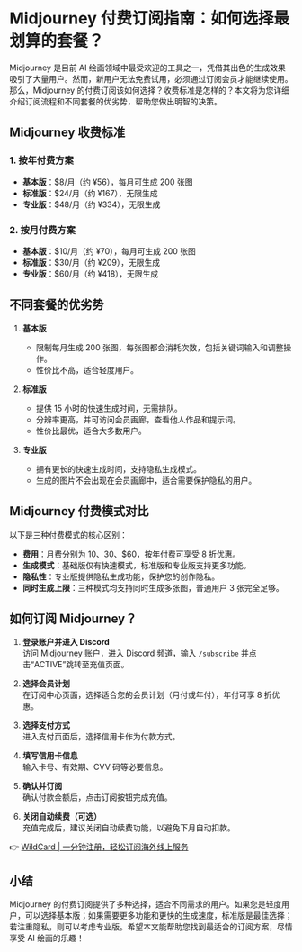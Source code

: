 # Midjourney 付费订阅指南：如何选择最划算的套餐？

Midjourney 是目前 AI 绘画领域中最受欢迎的工具之一，凭借其出色的生成效果吸引了大量用户。然而，新用户无法免费试用，必须通过订阅会员才能继续使用。那么，Midjourney 的付费订阅该如何选择？收费标准是怎样的？本文将为您详细介绍订阅流程和不同套餐的优劣势，帮助您做出明智的决策。

## Midjourney 收费标准

### 1. 按年付费方案
- **基本版**：$8/月（约 ¥56），每月可生成 200 张图  
- **标准版**：$24/月（约 ¥167），无限生成  
- **专业版**：$48/月（约 ¥334），无限生成  

### 2. 按月付费方案
- **基本版**：$10/月（约 ¥70），每月可生成 200 张图  
- **标准版**：$30/月（约 ¥209），无限生成  
- **专业版**：$60/月（约 ¥418），无限生成  

## 不同套餐的优劣势

1. **基本版**  
   - 限制每月生成 200 张图，每张图都会消耗次数，包括关键词输入和调整操作。  
   - 性价比不高，适合轻度用户。  

2. **标准版**  
   - 提供 15 小时的快速生成时间，无需排队。  
   - 分辨率更高，并可访问会员画廊，查看他人作品和提示词。  
   - 性价比最优，适合大多数用户。  

3. **专业版**  
   - 拥有更长的快速生成时间，支持隐私生成模式。  
   - 生成的图片不会出现在会员画廊中，适合需要保护隐私的用户。  

## Midjourney 付费模式对比

以下是三种付费模式的核心区别：  
- **费用**：月费分别为 $10、$30、$60，按年付费可享受 8 折优惠。  
- **生成模式**：基础版仅有快速模式，标准版和专业版支持更多功能。  
- **隐私性**：专业版提供隐私生成功能，保护您的创作隐私。  
- **同时生成上限**：三种模式均支持同时生成多张图，普通用户 3 张完全足够。  

## 如何订阅 Midjourney？

1. **登录账户并进入 Discord**  
   访问 Midjourney 账户，进入 Discord 频道，输入 `/subscribe` 并点击“ACTIVE”跳转至充值页面。  

2. **选择会员计划**  
   在订阅中心页面，选择适合您的会员计划（月付或年付），年付可享 8 折优惠。  

3. **选择支付方式**  
   进入支付页面后，选择信用卡作为付款方式。  

4. **填写信用卡信息**  
   输入卡号、有效期、CVV 码等必要信息。  

5. **确认并订阅**  
   确认付款金额后，点击订阅按钮完成充值。  

6. **关闭自动续费（可选）**  
   充值完成后，建议关闭自动续费功能，以避免下月自动扣款。  

👉 [WildCard | 一分钟注册，轻松订阅海外线上服务](https://bbtdd.com/WildCard)

## 小结

Midjourney 的付费订阅提供了多种选择，适合不同需求的用户。如果您是轻度用户，可以选择基本版；如果需要更多功能和更快的生成速度，标准版是最佳选择；若注重隐私，则可以考虑专业版。希望本文能帮助您找到最适合的订阅方案，尽情享受 AI 绘画的乐趣！